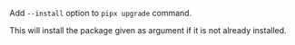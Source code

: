 Add `--install` option to `pipx upgrade` command.

This will install the package given as argument if it is not already installed.

